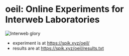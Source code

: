 # oeil: Online Experiments for Interweb Laboratories

![Interweb glory](https://external-content.duckduckgo.com/iu/?u=https%3A%2F%2Fi.pinimg.com%2F236x%2Ff4%2Ffb%2F0b%2Ff4fb0b10ba6a90fbc24aa473fa83940b.jpg&f=1&nofb=1)

* experiment is at https://spik.xyz/oeil/
* results are at https://spik.xyz/oeil/results.txt
